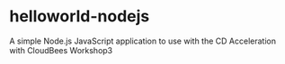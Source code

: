 # helloworld-nodejs
A simple Node.js JavaScript application to use with the CD Acceleration with CloudBees Workshop3
